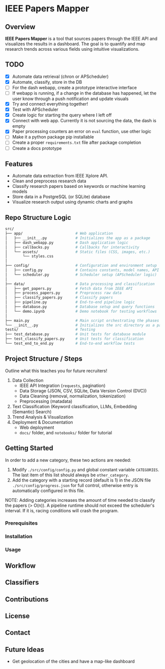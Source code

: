 # IEEE Papers Mapper

## Overview

**IEEE Papers Mapper** is a tool that sources papers through the IEEE API and visualizes the results in a dashboard. The goal is to quantify and map research trends across various fields using intuitive visualizations.

## TODO

- [X] Automate data retrieval (chron or APScheduler)
- [X] Automate, classify, store in the DB
- [ ] For the dash webapp, create a prototype interactive interface
- [ ] If webapp is running, if a change in the database has happened, let the user know through a push notification and update visuals
- [X] Try and connect everything together!
- [X] Test with APScheduler
- [X] Create logic for starting the query where I left off
- [X] Connect with web app. Currently it is not sourcing the data, the dash is empty
- [X] Paper processing counters an error on `eval` function, use other logic
- [ ] Make it a python package pip installable
- [ ] Create a proper `requirements.txt` file after package completion
- [ ] Create a docs prototype

## Features

- Automate data extraction from IEEE Xplore API.
- Clean and preprocess research data
- Classify research papers based on keywords or machine learning models
- Store data in a PostgreSQL (or SQLite) database
- Visualize research output using dynamic charts and graphs

## Repo Structure Logic

```bash
src/
├── app/                        # Web application
│   ├── __init__.py             # Initializes the app as a package
│   ├── dash_webapp.py          # Dash application logic
│   ├── callbacks.py            # Callbacks for interactivity
│   └── assets/                 # Static files (CSS, images, etc.)
│       └── styles.css
│
├── config/                     # Configuration and environment setup
│   ├── config.py               # Contains constants, model names, API keys
│   └── scheduler.py            # Scheduler setup (APScheduler logic)
│
├── data/                       # Data processing and classification
│   ├── get_papers.py           # Fetch data from IEEE API
│   ├── process_papers.py       # Preprocess raw data
│   ├── classify_papers.py      # Classify papers
│   ├── pipeline.py             # End-to-end pipeline logic
│   ├── database.py             # Database setup and query functions
│   └── demo.ipynb              # Demo notebook for testing workflows
│
├── main.py                     # Main script orchestrating the phases
└── __init__.py                 # Initializes the src directory as a package
tests/                          # Testing
├── test_database.py            # Unit tests for database module
├── test_classify_papers.py     # Unit tests for classification
└── test_end_to_end.py          # End-to-end workflow tests
```

## Project Structure / Steps

Outline what this teaches you for future recruiters!

1. Data Collection
    - IEEE API Integration (`requests`, pagination)
    - Data Storage (JSON, CSV, SQLite, Data Version Control (DVC))
    - Data Cleaning (removal, normalization, tokenization)
    - Preprocessing (matadata)
2. Text Classification (Keyword classification, LLMs, Embedding (Semantic) Search)
3. Trend Analysis & Visualization
4. Deployment & Documentation
    - Web deployment
    - `docs/` folder, and `notebooks/` folder for tutorial

## Getting Started

In order to add a new category, these two actions are needed:

1. Modify `./src/config/config.py` and global constant variable `CATEGORIES`. The last item of this list should always be `other_category`.
2. Add the category with a starting record (default is 1) in the JSON file `./src/config/progress.json` for full control, otherwise entry is automatically configured in this file.

NOTE: Adding categories increases the amount of time needed to classify the papers (> O(n)). A pipeline runtime should not exceed the scheduler's interval. If it is, racing conditions will crash the program.

### Prerequisites

### Installation

### Usage

## Workflow

## Classifiers

## Contributions

## License

## Contact

## Future Ideas

- Get geolocation of the cities and have a map-like dashboard

